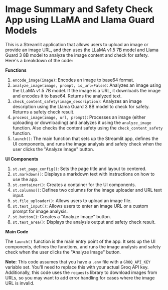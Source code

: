 # Image Summary and Safety Check App using LLaMA and Llama Guard Models

This is a Streamlit application that allows users to upload an image or provide an image URL, and then uses the LLaMA v1.5 7B model and Llama Guard 3 8B model to analyze the image content and check for safety. Here's a breakdown of the code:

**Functions**

1. `encode_image(image)`: Encodes an image to base64 format.
2. `analyze_image(image, prompt, is_url=False)`: Analyzes an image using the LLaMA v1.5 7B model. If the image is a URL, it downloads the image and encodes it to base64. Returns the analyzed text.
3. `check_content_safety(image_description)`: Analyzes an image description using the Llama Guard 3 8B model to check for safety. Returns a safety check result.
4. `process_image(image, url, prompt)`: Processes an image (either uploading or downloading) and analyzes it using the `analyze_image` function. Also checks the content safety using the `check_content_safety` function.
5. `launch()`: The main function that sets up the Streamlit app, defines the UI components, and runs the image analysis and safety check when the user clicks the "Analyze Image" button.

**UI Components**

1. `st.set_page_config()`: Sets the page title and layout to centered.
2. `st.markdown()`: Displays a markdown text with instructions on how to use the app.
3. `st.container()`: Creates a container for the UI components.
4. `st.columns()`: Defines two columns for the image uploader and URL text input.
5. `st.file_uploader()`: Allows users to upload an image file.
6. `st.text_input()`: Allows users to enter an image URL or a custom prompt for image analysis.
7. `st.button()`: Creates a "Analyze Image" button.
8. `st.text_area()`: Displays the analysis output and safety check result.

**Main Code**

The `launch()` function is the main entry point of the app. It sets up the UI components, defines the functions, and runs the image analysis and safety check when the user clicks the "Analyze Image" button.

**Note**: This code assumes that you have a `.env` file with a `GROQ_API_KEY` variable set. You'll need to replace this with your actual Groq API key. Additionally, this code uses the `requests` library to download images from URLs, so you may want to add error handling for cases where the image URL is invalid.